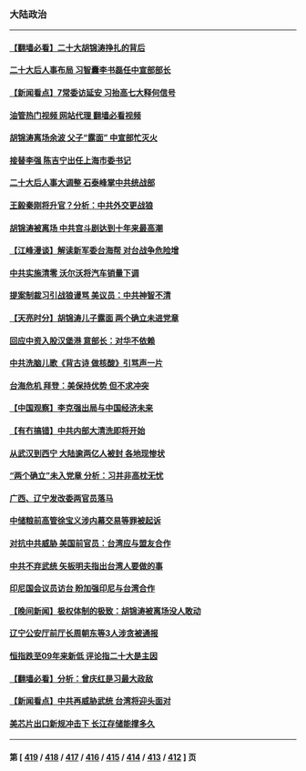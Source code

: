 ### 大陆政治
---
#### [【翻墙必看】二十大胡锦涛挣扎的背后](../../pages/ncid277/n13854392.md?10281245) 
#### [二十大后人事布局 习智囊李书磊任中宣部部长](../../pages/ncid277/n13854377.md?10281245) 
#### [【新闻看点】7常委访延安 习抬高七大释何信号](../../pages/ncid277/n13854162.md?10281245) 
#### [油管热门视频 网站代理 翻墙必看视频](http://132.145.103.77:81/youtube.html?10281245)
#### [胡锦涛离场余波 父子“露面” 中宣部忙灭火](../../pages/ncid277/n13854177.md?10281245) 
#### [接替李强 陈吉宁出任上海市委书记](../../pages/ncid277/n13854363.md?10281245) 
#### [二十大后人事大调整 石泰峰掌中共统战部](../../pages/ncid277/n13854350.md?10281245) 
#### [王毅秦刚将升官？分析：中共外交更战狼](../../pages/ncid277/n13854172.md?10281245) 
#### [胡锦涛被离场 中共宫斗剧达到十年来最高潮](../../pages/ncid277/n13854211.md?10281245) 
#### [【江峰漫谈】解读新军委台海帮 对台战争危险增](../../pages/ncid277/n13854158.md?10281245) 
#### [中共实施清零 沃尔沃将汽车销量下调](../../pages/ncid277/n13854166.md?10281245) 
#### [提案制裁习引战狼谩骂 美议员：中共神智不清](../../pages/ncid277/n13854155.md?10281245) 
#### [【天亮时分】胡锦涛儿子露面 两个确立未进党章](../../pages/ncid277/n13854056.md?10281245) 
#### [回应中资入股汉堡港 意部长：对华不依赖](../../pages/ncid277/n13854132.md?10281245) 
#### [中共洗脑儿歌《背古诗 做核酸》引骂声一片](../../pages/ncid277/n13854062.md?10281245) 
#### [台海危机 拜登：美保持优势 但不求冲突](../../pages/ncid277/n13854087.md?10281245) 
#### [【中国观察】李克强出局与中国经济未来](../../pages/ncid277/n13853767.md?10281245) 
#### [【有冇搞错】中共内部大清洗即将开始](../../pages/ncid277/n13853793.md?10281245) 
#### [从武汉到西宁 大陆逾两亿人被封 各地现惨状](../../pages/ncid277/n13853937.md?10281245) 
#### [“两个确立”未入党章 分析：习并非高枕无忧](../../pages/ncid277/n13853903.md?10281245) 
#### [广西、辽宁发改委两官员落马](../../pages/ncid277/n13853836.md?10281245) 
#### [中储粮前高管徐宝义涉内幕交易等罪被起诉](../../pages/ncid277/n13853930.md?10281245) 
#### [对抗中共威胁 美国前官员：台湾应与盟友合作](../../pages/ncid277/n13853885.md?10281245) 
#### [中共不弃武统 矢板明夫指出台湾人要做的事](../../pages/ncid277/n13853804.md?10281245) 
#### [印尼国会议员访台 盼加强印尼与台湾合作](../../pages/ncid277/n13853690.md?10281245) 
#### [【晚间新闻】极权体制的极致：胡锦涛被离场没人敢动](../../pages/ncid277/n13853832.md?10281245) 
#### [辽宁公安厅前厅长周朝东等3人涉贪被通报](../../pages/ncid277/n13853801.md?10281245) 
#### [恒指跌至09年来新低 评论指二十大是主因](../../pages/ncid277/n13853778.md?10281245) 
#### [【翻墙必看】分析：曾庆红是习最大政敌](../../pages/ncid277/n13853664.md?10281245) 
#### [【新闻看点】中共再威胁武统 台湾将迎头面对](../../pages/ncid277/n13853518.md?10281245) 
#### [美芯片出口新规冲击下 长江存储能撑多久](../../pages/ncid277/n13853534.md?10281245) 

---
#### 第 [ [419](./419.md?10281245) / [418](./418.md?10281245) / [417](./417.md?10281245) / [416](./416.md?10281245) / [415](./415.md?10281245) / [414](./414.md?10281245) / [413](./413.md?10281245) / [412](./412.md?10281245) ] 页
